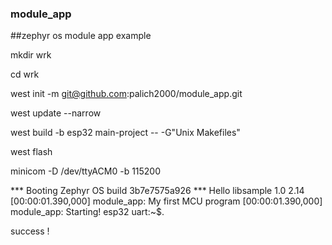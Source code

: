 ### module_app

##zephyr os module app example


mkdir wrk

cd wrk

west init -m git@github.com:palich2000/module_app.git

west update --narrow

west build -b esp32  main-project -- -G"Unix Makefiles"

west flash

minicom -D /dev/ttyACM0 -b 115200


*** Booting Zephyr OS build 3b7e7575a926 ***
Hello libsample 1.0 2.14
[00:00:01.390,000] <inf> module_app: My first MCU program
[00:00:01.390,000] <inf> module_app: Starting! esp32
uart:~$.

success !

